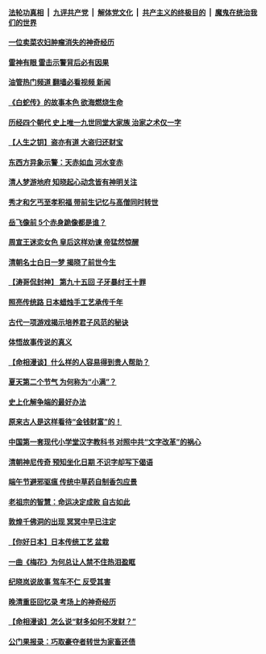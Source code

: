 ####  [法轮功真相](../../../../basic/blob/master/README.md?t=05270031) &nbsp;|&nbsp; [九评共产党](../../../../9ping.md/blob/master/README.md?t=05270031) &nbsp;|&nbsp; [解体党文化](../../../../jtdwh.md/blob/master/README.md?t=05270031)  &nbsp;|&nbsp; [共产主义的终极目的](../../../../gczydzjmd.md/blob/master/README.md?t=05270031) &nbsp;|&nbsp; [魔鬼在统治我们的世界](../../../../mgztzwmdsj.md/blob/master/README.md?t=05270031) 

#### [一位卖菜农妇肿瘤消失的神奇经历](../pages/prog647/a103439276.md?t=05270031) 

#### [雷神有眼 雷击示警背后必有因果](../pages/prog647/a103438743.md?t=05270031) 

#### [油管热门频道 翻墙必看视频 新闻](http://45.76.130.85:81/youtube.html?05270031)

#### [《白蛇传》的故事本色 欲海燃烧生命](../pages/prog647/a103438723.md?t=05270031) 

#### [历经四个朝代 史上唯一九世同堂大家族 治家之术仅一字](../pages/prog647/a103438022.md?t=05270031) 

#### [【人生之钥】盗亦有道 大盗归还财宝](../pages/prog647/a103437809.md?t=05270031) 

#### [东西方异象示警：天赤如血 河水变赤](../pages/prog647/a103437791.md?t=05270031) 

#### [清人梦游地府 知晓起心动念皆有神明关注](../pages/prog647/a103436941.md?t=05270031) 

#### [秀才和乞丐至孝积福 带前生记忆与高僧同时转世](../pages/prog647/a103436908.md?t=05270031) 

#### [岳飞像前 5个赤身跪像都是谁？](../pages/prog647/a103436155.md?t=05270031) 

#### [周宣王迷恋女色 皇后这样劝谏 帝猛然惊醒](../pages/prog647/a103436150.md?t=05270031) 

#### [清朝名士白日一梦 揭晓了前世今生](../pages/prog647/a103435977.md?t=05270031) 

#### [【涛哥侃封神】 第九十五回 子牙暴纣王十罪](../pages/prog647/a103435434.md?t=05270031) 

#### [照亮传统路 日本蜡烛手工艺承传千年](../pages/prog647/a103435096.md?t=05270031) 

#### [古代一项游戏揭示培养君子风范的秘诀](../pages/prog647/a103434680.md?t=05270031) 

#### [体悟故事传说的真义](../pages/prog647/a103434676.md?t=05270031) 

#### [【命相漫谈】什么样的人容易得到贵人帮助？](../pages/prog647/a103434661.md?t=05270031) 

#### [夏天第二个节气 为何称为“小满”？](../pages/prog647/a103433799.md?t=05270031) 

#### [史上化解争端的最好办法](../pages/prog647/a103433773.md?t=05270031) 

#### [原来古人是这样看待“金钱财富”的！](../pages/prog647/a103433690.md?t=05270031) 

#### [中国第一套现代小学堂汉字教科书 对照中共“文字改革”的祸心](../pages/prog647/a103432996.md?t=05270031) 

#### [清朝神尼传奇 预知坐化日期 不识字却写下偈语](../pages/prog647/a103432946.md?t=05270031) 

#### [端午节避邪驱瘟 传统中草药自制香包应景](../pages/prog647/a103432093.md?t=05270031) 

#### [老祖宗的智慧：命运决定成败 自古如此](../pages/prog647/a103432066.md?t=05270031) 

#### [敦煌千佛洞的出现 冥冥中早已注定](../pages/prog647/a103432060.md?t=05270031) 

#### [【你好日本】日本传统工艺 盆栽](../pages/prog647/a103431702.md?t=05270031) 

#### [一曲《梅花》为何总让人禁不住热泪盈眶](../pages/prog647/a103431207.md?t=05270031) 

#### [纪晓岚说故事 驾车不仁 反受其害](../pages/prog647/a103431068.md?t=05270031) 

#### [晚清重臣回忆录 考场上的神奇经历](../pages/prog647/a103430149.md?t=05270031) 

#### [【命相漫谈】怎么说“财多如何不发财？”](../pages/prog647/a103430137.md?t=05270031) 

#### [公门果报录：巧取豪夺者转世为家畜还债](../pages/prog647/a103430124.md?t=05270031) 

<img src='http://gfw-breaker.win/goodnews/indexes/prog647.md' width='0px' height='0px'/>
